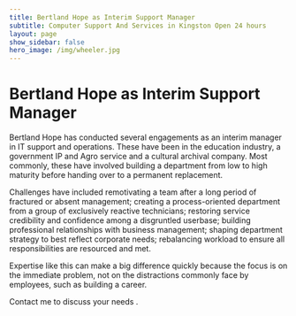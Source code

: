 ```yaml
---
title: Bertland Hope as Interim Support Manager
subtitle: Computer Support And Services in Kingston Open 24 hours
layout: page
show_sidebar: false
hero_image: /img/wheeler.jpg
---
```


# Bertland Hope as Interim Support Manager

Bertland Hope has conducted several engagements as an interim manager in IT support and operations. These have been in the education industry, a government IP and Agro service and a cultural archival company. Most commonly, these have involved building a department from low to high maturity before handing over to a permanent replacement.

Challenges have included remotivating a team after a long period of fractured or absent management; creating a process-oriented department from a group of exclusively reactive technicians; restoring service credibility and confidence among a disgruntled userbase; building professional relationships with business management; shaping department strategy to best reflect corporate needs; rebalancing workload to ensure all responsibilities are resourced and met.

Expertise like this can make a big difference quickly because the focus is on the immediate problem, not on the distractions commonly face by employees, such as building a career. 

Contact me to discuss your needs .


